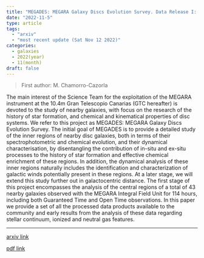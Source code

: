 ```yaml
---
title: "MEGADES: MEGARA Galaxy Discs Evolution Survey. Data Release I: central fields"
date: "2022-11-5"
type: article
tags:
  - "arxiv"
  - "most recent update (Sat Nov 12 2022)"
categories:
  - galaxies
  - 2022(year)
  - 11(month)
draft: false
---
```


> First author: M. Chamorro-Cazorla

 The main interest of the Science Team for the exploitation of the MEGARA
instrument at the 10.4m Gran Telescopio Canarias (GTC hereafter) is devoted to
the study of nearby galaxies, with focus on the research of the history of star
formation, and chemical and kinematical properties of disc systems. We refer to
this project as MEGADES: MEGARA Galaxy Discs Evolution Survey. The initial goal
of MEGADES is to provide a detailed study of the inner regions of nearby disc
galaxies, both in terms of their spectrophotometric and chemical evolution, and
their dynamical characterisation, by disentangling the contribution of in-situ
and ex-situ processes to the history of star formation and effective chemical
enrichment of these regions. In addition, the dynamical analysis of these inner
regions naturally includes the identification and characterization of galactic
winds potentially present in these regions. At a later stage, we will extend
this study further out in galactocentric distance. The first stage of this
project encompasses the analysis of the central regions of a total of 43 nearby
galaxies observed with the MEGARA Integral Field Unit for 114 hours, including
both Guaranteed Time and Open Time observations. In this paper we provide a set
of all the processed data products available to the community and early results
from the analysis of these data regarding stellar continuum, ionized and
neutral gas features.

---
[arxiv link](http://arxiv.org/abs/2211.02969v1)

[pdf link](http://arxiv.org/pdf/2211.02969v1)